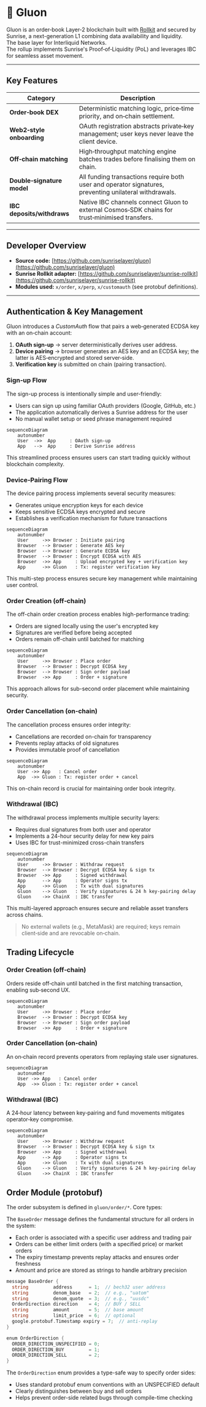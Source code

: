 # 🏦 Gluon

Gluon is an order‑book Layer‑2 blockchain built with [Rollkit](https://rollkit.dev/) and secured by Sunrise, a next-generation L1 combining data availability and liquidity.\
The base layer for Interliquid Networks.\
The rollup implements Sunrise's Proof‑of‑Liquidity (PoL) and leverages IBC for seamless asset movement.

***

## Key Features

| Category                   | Description                                                                                            |
| -------------------------- | ------------------------------------------------------------------------------------------------------ |
| **Order‑book DEX**         | Deterministic matching logic, price‑time priority, and on‑chain settlement.                            |
| **Web2‑style onboarding**  | OAuth registration abstracts private‑key management; user keys never leave the client device.          |
| **Off‑chain matching**     | High‑throughput matching engine batches trades before finalising them on chain.                        |
| **Double‑signature model** | All funding transactions require both user and operator signatures, preventing unilateral withdrawals. |
| **IBC deposits/withdraws** | Native IBC channels connect Gluon to external Cosmos‑SDK chains for trust‑minimised transfers.         |

***

## Developer Overview

* **Source code:** [https://github.com/sunriselayer/gluon](https://github.com/sunriselayer/gluon)
* **Sunrise Rollkit adapter:** [https://github.com/sunriselayer/sunrise-rollkit](https://github.com/sunriselayer/sunrise-rollkit)
* **Modules used:** `x/order`, `x/perp`, `x/customauth` (see protobuf definitions).

***

## Authentication & Key Management

Gluon introduces a _CustomAuth_ flow that pairs a web‑generated ECDSA key with an on‑chain account:

1. **OAuth sign‑up** → server deterministically derives user address.
2. **Device pairing** → browser generates an AES key and an ECDSA key; the latter is AES‑encrypted and stored server‑side.
3. **Verification key** is submitted on chain (pairing transaction).

### Sign‑up Flow

The sign-up process is intentionally simple and user-friendly:

* Users can sign up using familiar OAuth providers (Google, GitHub, etc.)
* The application automatically derives a Sunrise address for the user
* No manual wallet setup or seed phrase management required

```mermaid
sequenceDiagram
    autonumber
    User  ->>  App     : OAuth sign‑up
    App   -->  App     : Derive Sunrise address
```

This streamlined process ensures users can start trading quickly without blockchain complexity.

### Device‑Pairing Flow

The device pairing process implements several security measures:

* Generates unique encryption keys for each device
* Keeps sensitive ECDSA keys encrypted and secure
* Establishes a verification mechanism for future transactions

```mermaid
sequenceDiagram
    autonumber
    User     ->> Browser : Initiate pairing
    Browser  --> Browser : Generate AES key
    Browser  --> Browser : Generate ECDSA key
    Browser  --> Browser : Encrypt ECDSA with AES
    Browser  ->> App     : Upload encrypted key + verification key
    App      ->> Gluon   : Tx: register verification key
```

This multi-step process ensures secure key management while maintaining user control.

### Order Creation (off‑chain)

The off-chain order creation process enables high-performance trading:

* Orders are signed locally using the user's encrypted key
* Signatures are verified before being accepted
* Orders remain off-chain until batched for matching

```mermaid
sequenceDiagram
    autonumber
    User     ->> Browser : Place order
    Browser  --> Browser : Decrypt ECDSA key
    Browser  --> Browser : Sign order payload
    Browser  ->> App     : Order + signature
```

This approach allows for sub-second order placement while maintaining security.

### Order Cancellation (on‑chain)

The cancellation process ensures order integrity:

* Cancellations are recorded on-chain for transparency
* Prevents replay attacks of old signatures
* Provides immutable proof of cancellation

```mermaid
sequenceDiagram
    autonumber
    User ->> App   : Cancel order
    App  ->> Gluon : Tx: register order + cancel
```

This on-chain record is crucial for maintaining order book integrity.

### Withdrawal (IBC)

The withdrawal process implements multiple security layers:

* Requires dual signatures from both user and operator
* Implements a 24-hour security delay for new key pairs
* Uses IBC for trust-minimized cross-chain transfers

```mermaid
sequenceDiagram
    autonumber
    User     ->> Browser : Withdraw request
    Browser  --> Browser : Decrypt ECDSA key & sign tx
    Browser  ->> App     : Signed withdrawal
    App      --> App     : Operator signs tx
    App      ->> Gluon   : Tx with dual signatures
    Gluon    --> Gluon   : Verify signatures & 24 h key‑pairing delay
    Gluon    ->> ChainX  : IBC transfer
```

This multi-layered approach ensures secure and reliable asset transfers across chains.

> No external wallets (e.g., MetaMask) are required; keys remain client‑side and are revocable on‑chain.

## Trading Lifecycle

### Order Creation (off‑chain)

Orders reside off‑chain until batched in the first matching transaction, enabling sub‑second UX.

```mermaid
sequenceDiagram
    autonumber
    User     ->> Browser : Place order
    Browser  --> Browser : Decrypt ECDSA key
    Browser  --> Browser : Sign order payload
    Browser  ->> App     : Order + signature
```

### Order Cancellation (on‑chain)

An on‑chain record prevents operators from replaying stale user signatures.

```mermaid
sequenceDiagram
    autonumber
    User ->> App   : Cancel order
    App  ->> Gluon : Tx: register order + cancel
```

### Withdrawal (IBC)

A 24‑hour latency between key‑pairing and fund movements mitigates operator‑key compromise.

```mermaid
sequenceDiagram
    autonumber
    User     ->> Browser : Withdraw request
    Browser  --> Browser : Decrypt ECDSA key & sign tx
    Browser  ->> App     : Signed withdrawal
    App      --> App     : Operator signs tx
    App      ->> Gluon   : Tx with dual signatures
    Gluon    --> Gluon   : Verify signatures & 24 h key‑pairing delay
    Gluon    ->> ChainX  : IBC transfer
```

## Order Module (protobuf)

The order subsystem is defined in `gluon/order/*`. Core types:

The `BaseOrder` message defines the fundamental structure for all orders in the system:

* Each order is associated with a specific user address and trading pair
* Orders can be either limit orders (with a specified price) or market orders
* The expiry timestamp prevents replay attacks and ensures order freshness
* Amount and price are stored as strings to handle arbitrary precision

```go
message BaseOrder {
  string         address      = 1;  // bech32 user address
  string         denom_base   = 2;  // e.g., "uatom"
  string         denom_quote  = 3;  // e.g., "uusdc"
  OrderDirection direction    = 4;  // BUY / SELL
  string         amount       = 5;  // base amount
  string         limit_price  = 6;  // optional
  google.protobuf.Timestamp expiry = 7;  // anti‑replay
}

enum OrderDirection {
  ORDER_DIRECTION_UNSPECIFIED = 0;
  ORDER_DIRECTION_BUY         = 1;
  ORDER_DIRECTION_SELL        = 2;
}
```

The `OrderDirection` enum provides a type-safe way to specify order sides:

* Uses standard protobuf enum conventions with an UNSPECIFIED default
* Clearly distinguishes between buy and sell orders
* Helps prevent order-side related bugs through compile-time checking
